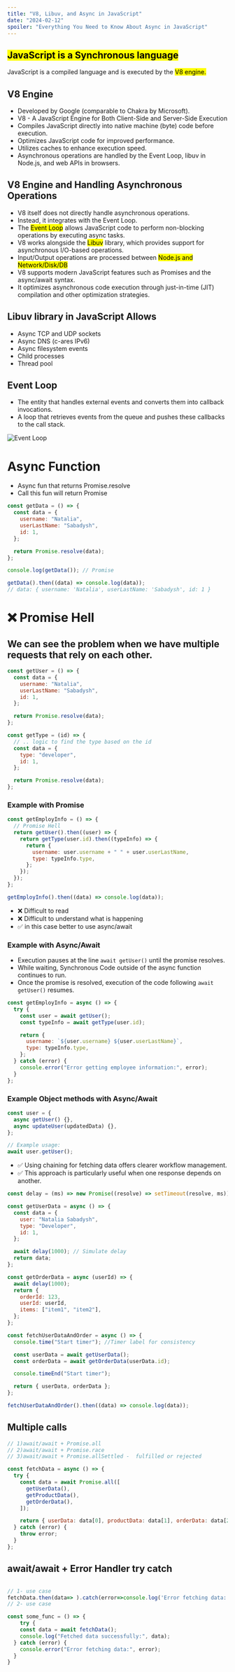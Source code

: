 ```yaml
---
title: "V8, Libuv, and Async in JavaScript"
date: "2024-02-12"
spoiler: "Everything You Need to Know About Async in JavaScript"
---
```


## <mark>JavaScript is a Synchronous language</mark>

JavaScript is a compiled language and is executed by the <mark>V8 engine.</mark>

## V8 Engine

- Developed by Google (comparable to Chakra by Microsoft).
- V8 - A JavaScript Engine for Both Client-Side and Server-Side Execution
- Compiles JavaScript directly into native machine (byte) code before execution.
- Optimizes JavaScript code for improved performance.
- Utilizes caches to enhance execution speed.
- Asynchronous operations are handled by the Event Loop, libuv in Node.js, and web APIs in browsers.

## V8 Engine and Handling Asynchronous Operations

- V8 itself does not directly handle asynchronous operations.
- Instead, it integrates with the Event Loop.
- The <mark>Event Loop</mark> allows JavaScript code to perform non-blocking operations by executing async tasks.
- V8 works alongside the <mark>Libuv</mark> library, which provides support for asynchronous I/O-based operations.
- Input/Output operations are processed between <mark>Node.js and Network/Disk/DB</mark>
- V8 supports modern JavaScript features such as Promises and the async/await syntax.
- It optimizes asynchronous code execution through just-in-time (JIT) compilation and other optimization strategies.

## Libuv library in JavaScript Allows

- Async TCP and UDP sockets
- Async DNS (c-ares IPv6)
- Async filesystem events
- Child processes
- Thread pool

## Event Loop

- The entity that handles external events and converts them into callback invocations.
- A loop that retrieves events from the queue and pushes these callbacks to the call stack.

![Event Loop](loop.jpg)

# Async Function

- Async fun that returns Promise.resolve
- Call this fun will return Promise

```js
const getData = () => {
  const data = {
    username: "Natalia",
    userLastName: "Sabadysh",
    id: 1,
  };

  return Promise.resolve(data);
};

console.log(getData()); // Promise

getData().then((data) => console.log(data));
// data: { username: 'Natalia', userLastName: 'Sabadysh', id: 1 }
```

# ❌ Promise Hell

## We can see the problem when we have multiple requests that rely on each other.

```js
const getUser = () => {
  const data = {
    username: "Natalia",
    userLastName: "Sabadysh",
    id: 1,
  };

  return Promise.resolve(data);
};

const getType = (id) => {
  // .. logic to find the type based on the id
  const data = {
    type: "developer",
    id: 1,
  };

  return Promise.resolve(data);
};
```

### Example with Promise

```js
const getEmployInfo = () => {
  // Promise Hell
  return getUser().then((user) => {
    return getType(user.id).then((typeInfo) => {
      return {
        username: user.username + " " + user.userLastName,
        type: typeInfo.type,
      };
    });
  });
};

getEmployInfo().then((data) => console.log(data));
```

- ❌ Difficult to read
- ❌ Difficult to understand what is happening
- ✅ in this case better to use async/await

### Example with Async/Await

- Execution pauses at the line `await getUser()` until the promise resolves.
- While waiting, Synchronous Code outside of the async function continues to run.
- Once the promise is resolved, execution of the code following `await getUser()` resumes.

```js
const getEmployInfo = async () => {
  try {
    const user = await getUser();
    const typeInfo = await getType(user.id);

    return {
      username: `${user.username} ${user.userLastName}`,
      type: typeInfo.type,
    };
  } catch (error) {
    console.error("Error getting employee information:", error);
  }
};
```

### Example Object methods with Async/Await

```js
const user = {
  async getUser() {},
  async updateUser(updatedData) {},
};

// Example usage:
await user.getUser();
```

- ✅ Using chaining for fetching data offers clearer workflow management.
- ✅ This approach is particularly useful when one response depends on another.

```js
const delay = (ms) => new Promise((resolve) => setTimeout(resolve, ms));

const getUserData = async () => {
  const data = {
    user: "Natalia Sabadysh",
    type: "Developer",
    id: 1,
  };

  await delay(1000); // Simulate delay
  return data;
};

const getOrderData = async (userId) => {
  await delay(1000);
  return {
    orderId: 123,
    userId: userId,
    items: ["item1", "item2"],
  };
};

const fetchUserDataAndOrder = async () => {
  console.time("Start timer"); //Timer label for consistency

  const userData = await getUserData();
  const orderData = await getOrderData(userData.id);

  console.timeEnd("Start timer");

  return { userData, orderData };
};

fetchUserDataAndOrder().then((data) => console.log(data));
```

## Multiple calls

```js
// 1)await/await + Promise.all
// 2)await/await + Promise.race
// 3)await/await + Promise.allSettled -  fulfilled or rejected

const fetchData = async () => {
  try {
    const data = await Promise.all([
      getUserData(),
      getProductData(),
      getOrderData(),
    ]);

    return { userData: data[0], productData: data[1], orderData: data[2] };
  } catch (error) {
    throw error;
  }
};
```

## await/await + Error Handler try catch

```js

// 1- use case
fetchData.then(data=> ).catch(error=>console.log('Error fetching data:')
// 2- use case

const some_func = () => {
    try {
    const data = await fetchData();
    console.log("Fetched data successfully:", data);
  } catch (error) {
    console.error("Error fetching data:", error);
  }
}
```

